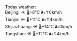 Today weather:  
Beijing: ☀️ 🌡️+8°C 🌬️↑0km/h  
Tianjin: ☀️ 🌡️+11°C 🌬️↑4km/h  
Shijiazhuang: ☀️ 🌡️+14°C 🌬️0km/h  
Tangshan: ☀️ 🌡️+12°C 🌬️↖4km/h  
